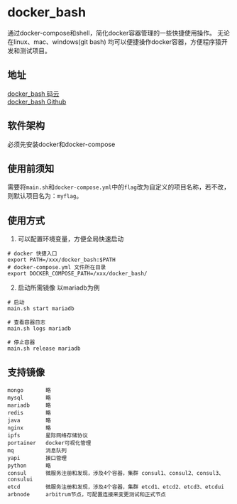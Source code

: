 # docker_bash
通过docker-compose和shell，简化docker容器管理的一些快捷使用操作。
无论在linux、mac、windows(git bash) 均可以便捷操作docker容器，方便程序猿开发和测试项目。

## 地址
[docker_bash 码云](https://gitee.com/jason-wj/docker_bash)  
[docker_bash Github](https://github.com/jason-wj/docker_bash)

## 软件架构
必须先安装docker和docker-compose

## 使用前须知
需要将`main.sh`和`docker-compose.yml`中的`flag`改为自定义的项目名称，若不改，则默认项目名为：`myflag`。

## 使用方式
1. 可以配置环境变量，方便全局快速启动
```shell
# docker 快捷入口
export PATH=/xxx/docker_bash:$PATH
# docker-compose.yml 文件所在目录
export DOCKER_COMPOSE_PATH=/xxx/docker_bash/
```
2. 启动所需镜像
以mariadb为例
```shell
# 启动
main.sh start mariadb

# 查看容器日志
main.sh logs mariadb

# 停止容器
main.sh release mariadb
```

## 支持镜像
```text
mongo       略  
mysql       略  
mariadb     略  
redis       略  
java        略  
nginx       略  
ipfs        星际网络存储协议  
portainer   docker可视化管理  
mq          消息队列  
yapi        接口管理 
python      略
consul      微服务注册和发现，涉及4个容器，集群 consul1、consul2、consul3、consului
etcd        微服务注册和发现，涉及4个容器，集群 etcd1、etcd2、etcd3、etcdui
arbnode     arbitrum节点，可配置连接来变更测试和正式节点
```
